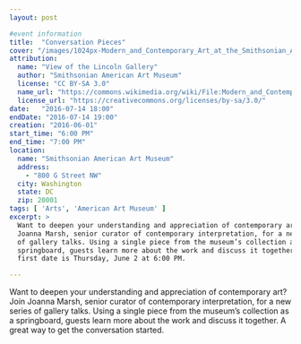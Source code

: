 ```yaml
---
layout: post

#event information
title:  "Conversation Pieces"
cover: "/images/1024px-Modern_and_Contemporary_Art_at_the_Smithsonian_American_Art_Museum.jpg"
attribution:
  name: "View of the Lincoln Gallery"
  author: "Smithsonian American Art Museum"
  license: "CC BY-SA 3.0"
  name_url: "https://commons.wikimedia.org/wiki/File:Modern_and_Contemporary_Art_at_the_Smithsonian_American_Art_Museum.jpg"
  license_url: "https://creativecommons.org/licenses/by-sa/3.0/"
date:   "2016-07-14 18:00"
endDate: "2016-07-14 19:00"
creation: "2016-06-01"
start_time: "6:00 PM"
end_time: "7:00 PM"
location:
  name: "Smithsonian American Art Museum"
  address:
    - "800 G Street NW"
  city: Washington
  state: DC
  zip: 20001
tags: [ 'Arts', 'American Art Museum' ]
excerpt: >
  Want to deepen your understanding and appreciation of contemporary art? Join
  Joanna Marsh, senior curator of contemporary interpretation, for a new series
  of gallery talks. Using a single piece from the museum’s collection as a
  springboard, guests learn more about the work and discuss it together. The
  first date is Thursday, June 2 at 6:00 PM.

---
```


Want to deepen your understanding and appreciation of contemporary art? Join
Joanna Marsh, senior curator of contemporary interpretation, for a new series of
gallery talks. Using a single piece from the museum’s collection as a
springboard, guests learn more about the work and discuss it together. A great
way to get the conversation started.
